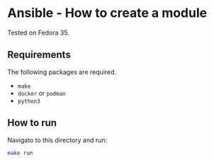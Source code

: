 # Ansible - How to create a module

Tested on Fedora 35.

## Requirements

The following packages are required.

- `make`
- `docker` or `podman`
- `python3`

## How to run

Navigato to this directory and run:

```bash
make run
```
